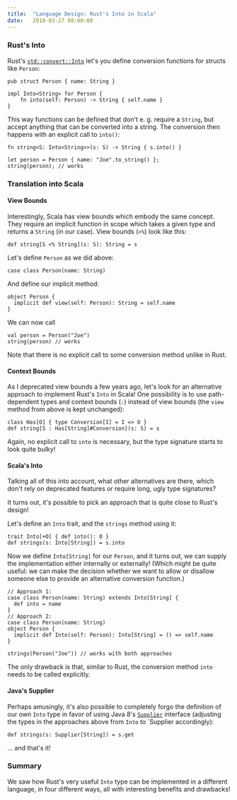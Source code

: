 ```yaml
---
title:  "Language Design: Rust's Into in Scala"
date:   2018-03-27 00:00:00
---
```


### Rust's Into

Rust's [`std::convert::Into`](https://doc.rust-lang.org/std/convert/trait.Into.html)
let's you define conversion functions for structs like `Person`:

    pub struct Person { name: String }

    impl Into<String> for Person {
        fn into(self: Person) -> String { self.name }
    }

This way functions can be defined that don't e. g. require a `String`, but accept anything that can be converted into a string. The conversion then happens with an explicit call to `into()`:

    fn string<S: Into<String>>(s: S) -> String { s.into() }

    let person = Person { name: "Joe".to_string() };
    string(person); // works

### Translation into Scala

#### View Bounds

Interestingly, Scala has view bounds which embody the same concept.
They require an implicit function in scope which takes a given type and returns a `String` (in our case).
View bounds (`<%`) look like this:

    def string[S <% String](s: S): String = s

Let's define `Person` as we did above:

    case class Person(name: String)

And define our implicit method:
   
    object Person {
      implicit def view(self: Person): String = self.name
    }

We can now call

    val person = Person("Joe")
    string(person) // works

Note that there is no explicit call to some conversion method unlike in Rust.

#### Context Bounds

As I deprecated view bounds a few years ago, let's look for an alternative approach to implement Rust's `Into` in Scala!
One possibility is to use path-dependent types and context bounds (` : `) instead of view bounds (the `view` method from above is kept unchanged):

    class Has[O] { type Conversion[I] = I => O }
    def string[S : Has[String]#Conversion](s: S) = s

Again, no explicit call to `into` is necessary, but the type signature starts to look quite bulky!

#### Scala's Into

Talking all of this into account, what other alternatives are there, which don't rely on deprecated features or require long, ugly type signatures?

It turns out, it's possible to pick an approach that is quite close to Rust's design!

Let's define an `Into` trait, and the `strings` method using it:

    trait Into[+O] { def into(): O }
    def strings(s: Into[String]) = s.into

Now we define `Into[String]` for our `Person`, and it turns out, we can supply the implementation either internally or externally! (Which might be quite useful: we can make the decision whether we want to allow or disallow someone else to provide an alternative conversion function.)

    // Approach 1:
    case class Person(name: String) extends Into[String] {
      def into = name
    }
    // Approach 2:
    case class Person(name: String)
    object Person {
      implicit def Into(self: Person): Into[String] = () => self.name
    }

    strings(Person("Joe")) // works with both approaches

The only drawback is that, similar to Rust, the conversion method `into` needs to be called explicitly.

#### Java's Supplier

Perhaps amusingly, it's also possible to completely forgo the definition of our own `Into` type in favor of using Java 8's
[`Supplier`](https://docs.oracle.com/javase/8/docs/api/java/util/function/Supplier.html) interface
(adjusting the types in the approaches above from `Into` to `Supplier accordingly):

    def strings(s: Supplier[String]) = s.get

... and that's it!

### Summary

We saw how Rust's very useful `Into` type can be implemented in a different language, in four different ways, all with interesting benefits and drawbacks!

